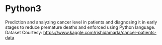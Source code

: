 # Python3
Prediction and analyzing cancer level in patients and diagnosing it in early stages to reduce premature deaths and enforced using Python language.
Dataset Courtesy: https://www.kaggle.com/rishidamarla/cancer-patients-data 
